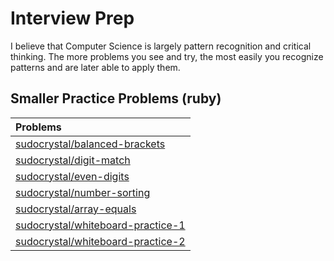 # Interview Prep
I believe that Computer Science is largely pattern recognition and critical thinking. The more problems you see and try, the most easily you recognize patterns and are later able to apply them. 

## Smaller Practice Problems (ruby)
| Problems
|:---------------------
| [sudocrystal/balanced-brackets](https://github.com/sudocrystal/balanced-brackets)
| [sudocrystal/digit-match](https://github.com/sudocrystal/digit-match)
| [sudocrystal/even-digits](https://github.com/sudocrystal/even-digits)
| [sudocrystal/number-sorting](https://github.com/sudocrystal/number-sorting)
| [sudocrystal/array-equals](https://github.com/sudocrystal/array-equals)
| [sudocrystal/whiteboard-practice-1](https://github.com/sudocrystal/whiteboard-practice-1)
| [sudocrystal/whiteboard-practice-2](https://github.com/sudocrystal/whiteboard-practice-2)
